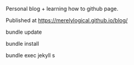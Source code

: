 Personal blog + learning how to github page.

Published at https://merelylogical.github.io/blog/

bundle update

bundle install

bundle exec jekyll s

